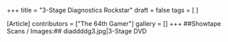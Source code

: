 +++
title = "3-Stage Diagnostics Rockstar"
draft = false
tags = [ ]

[Article]
contributors = ["The 64th Gamer"]
gallery = []
+++
##Showtape Scans / Images:##
<gallery>
diaddddg3.jpg|3-Stage DVD
</gallery>